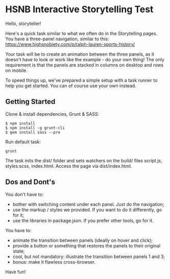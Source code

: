 # HSNB Interactive Storytelling Test #

Hello, storyteller!

Here's a quick task similar to what we often do in the Storytelling pages.
You have a three-panel navigation, similar to this:
https://www.highsnobiety.com/p/ralph-lauren-sports-history/

Your task will be to create an animation between the three panels, as it doesn't have to look or work like the example - do your own thing! The only requirement is that the panels are stacked in columns on desktop and rows on mobile.

To speed things up, we've prepared a simple setup with a task runner to help you get started. You can of course use your own instead.

## Getting Started ##

Clone & install dependencies, Grunt & SASS:
```
$ npm install
$ npm install -g grunt-cli
$ gem install sass --pre
```

Run default task:
```
grunt
```

The task inits the dist/ folder and sets watchers on the build/ files script.js, styles.scss, index.html.
Access the page via dist/index.html.

## Dos and Dont's ##

You don't have to:
- bother with switching content under each panel. Just do the navigation;
- use the markup / styles we provided. If you want to do it differently, go for it;
- use the libraries in package.json. If you prefer other tools, go for it.

You have to:
- animate the transition between panels (ideally on hover and click);
- provide a button or something that restores the panels to their original state;
- cool, but not mandatory: illustrate the transition between panels 1 and 3;
- bonus: make it flawless cross-browser.

Have fun!